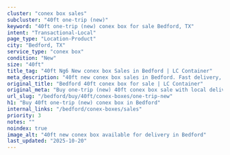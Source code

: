 ```yaml
---
cluster: "conex box sales"
subcluster: "40ft one-trip (new)"
keyword: "40ft one-trip (new) conex box for sale Bedford, TX"
intent: "Transactional-Local"
page_type: "Location-Product"
city: "Bedford, TX"
service_type: "conex box"
condition: "New"
size: "40ft"
title_tag: "40ft Ng6 New conex box Sales in Bedford | LC Container"
meta_description: "40ft new conex box sales in Bedford. Fast delivery, competitive pricing. Serving conex boxes area. Quote ID: QBC. Call (214) 524-4168 for your free quote today."
original_title: "Bedford 40ft conex box for sale | LC Container"
original_meta: "Buy one-trip (new) 40ft conex box sale with local delivery in Bedford, TX. LC Container — local Since 2003. Request a fast quote today."
url_slug: "/bedford/buy/40ft/conex-boxes/one-trip-new"
h1: "Buy 40ft one-trip (new) conex box in Bedford"
internal_links: "/bedford/conex-boxes/sales"
priority: 3
notes: ""
noindex: true
image_alt: "40ft new conex box available for delivery in Bedford"
last_updated: "2025-10-20"
---
```


<!-- TODO: Add unique city/inventory copy, images, and internal links here. -->
